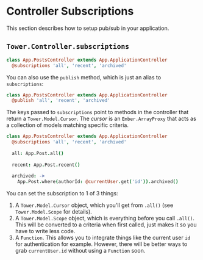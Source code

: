 # Controller Subscriptions

This section describes how to setup pub/sub in your application.

## `Tower.Controller.subscriptions`

``` coffeescript
class App.PostsController extends App.ApplicationController
  @subscriptions 'all', 'recent', 'archived'
```

You can also use the `publish` method, which is just an alias to `subscriptions`:

``` coffeescript
class App.PostsController extends App.ApplicationController
  @publish 'all', 'recent', 'archived'
```

The keys passed to `subscriptions` point to methods in the controller that return a `Tower.Model.Cursor`.  The _cursor_ is an `Ember.ArrayProxy` that acts as a collection of models matching specific criteria.

``` coffeescript
class App.PostsController extends App.ApplicationController
  @subscriptions 'all', 'recent', 'archived'
  
  all: App.Post.all()
  
  recent: App.Post.recent()
  
  archived: ->
    App.Post.where(authorId: @currentUser.get('id')).archived()
```

You can set the subscription to 1 of 3 things:

1. A `Tower.Model.Cursor` object, which you'll get from `.all()` (see `Tower.Model.Scope` for details).
2. A `Tower.Model.Scope` object, which is everything before you call `.all()`.  This will be converted to a criteria when first called, just makes it so you have to write less code.
3. A `Function`.  This allows you to integrate things like the current user `id` for authentication for example.  However, there will be better ways to grab `currentUser.id` without using a `Function` soon.